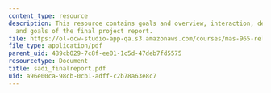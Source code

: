 ```yaml
---
content_type: resource
description: This resource contains goals and overview, interaction, design, aobservation,
  and goals of the final project report.
file: https://ol-ocw-studio-app-qa.s3.amazonaws.com/courses/mas-965-relational-machines-spring-2005/a96e00ca98cb0cb1adffc2b78a63e8c7_sadi_finalreport.pdf
file_type: application/pdf
parent_uid: 489cb029-7c8f-ee01-1c5d-47deb7fd5575
resourcetype: Document
title: sadi_finalreport.pdf
uid: a96e00ca-98cb-0cb1-adff-c2b78a63e8c7
---
```


